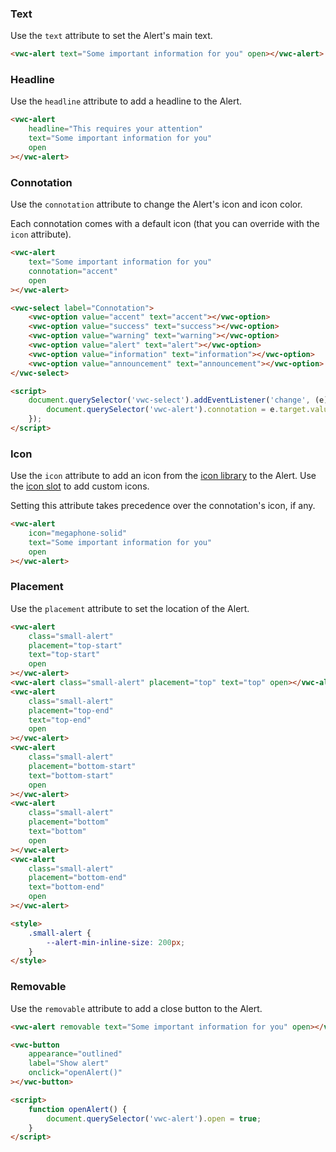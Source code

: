 ### Text

Use the `text` attribute to set the Alert's main text.

```html preview 100px
<vwc-alert text="Some important information for you" open></vwc-alert>
```

### Headline

Use the `headline` attribute to add a headline to the Alert.

```html preview 100px
<vwc-alert
	headline="This requires your attention"
	text="Some important information for you"
	open
></vwc-alert>
```

### Connotation

Use the `connotation` attribute to change the Alert's icon and icon color.

<vwc-note connotation="information" icon="info-line">

Each connotation comes with a default icon (that you can override with the `icon` attribute).

</vwc-note>

```html preview 350px
<vwc-alert
	text="Some important information for you"
	connotation="accent"
	open
></vwc-alert>

<vwc-select label="Connotation">
	<vwc-option value="accent" text="accent"></vwc-option>
	<vwc-option value="success" text="success"></vwc-option>
	<vwc-option value="warning" text="warning"></vwc-option>
	<vwc-option value="alert" text="alert"></vwc-option>
	<vwc-option value="information" text="information"></vwc-option>
	<vwc-option value="announcement" text="announcement"></vwc-option>
</vwc-select>

<script>
	document.querySelector('vwc-select').addEventListener('change', (e) => {
		document.querySelector('vwc-alert').connotation = e.target.value;
	});
</script>
```

### Icon

Use the `icon` attribute to add an icon from the [icon library](/icons/icons-gallery/) to the Alert.
Use the [icon slot](/components/alert/code/#icon) to add custom icons.

<vwc-note connotation="information" icon="info-line">

Setting this attribute takes precedence over the connotation's icon, if any.

</vwc-note>

```html preview 100px
<vwc-alert
	icon="megaphone-solid"
	text="Some important information for you"
	open
></vwc-alert>
```

### Placement

Use the `placement` attribute to set the location of the Alert.

```html preview center 250px
<vwc-alert
	class="small-alert"
	placement="top-start"
	text="top-start"
	open
></vwc-alert>
<vwc-alert class="small-alert" placement="top" text="top" open></vwc-alert>
<vwc-alert
	class="small-alert"
	placement="top-end"
	text="top-end"
	open
></vwc-alert>
<vwc-alert
	class="small-alert"
	placement="bottom-start"
	text="bottom-start"
	open
></vwc-alert>
<vwc-alert
	class="small-alert"
	placement="bottom"
	text="bottom"
	open
></vwc-alert>
<vwc-alert
	class="small-alert"
	placement="bottom-end"
	text="bottom-end"
	open
></vwc-alert>

<style>
	.small-alert {
		--alert-min-inline-size: 200px;
	}
</style>
```

### Removable

Use the `removable` attribute to add a close button to the Alert.

```html preview 100px
<vwc-alert removable text="Some important information for you" open></vwc-alert>

<vwc-button
	appearance="outlined"
	label="Show alert"
	onclick="openAlert()"
></vwc-button>

<script>
	function openAlert() {
		document.querySelector('vwc-alert').open = true;
	}
</script>
```
